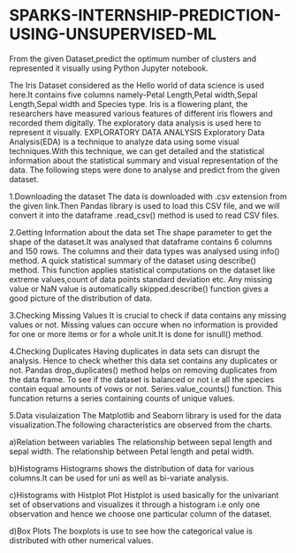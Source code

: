 # SPARKS-INTERNSHIP-PREDICTION-USING-UNSUPERVISED-ML
From the given Dataset,predict the optimum number of clusters and represented it visually using Python Jupyter notebook.

The Iris Dataset considered as the Hello world of data science is used here.It contains five columns namely-Petal Length,Petal width,Sepal Length,Sepal width and Species type.
Iris is a flowering plant, the researchers have measured various features of different iris flowers and recorded them digitally.
The exploratory data analysis is used here to represent it visually.
EXPLORATORY DATA ANALYSIS
Exploratory Data Analysis(EDA) is a technique to analyze data using some visual techniques.With this technique, we can get detailed and the statistical information about the statistical summary and visual representation of the data.
The following steps were done to analyse and predict from the given dataset.

1.Downloading the dataset
The data is downloaded with .csv extension  from the given link.Then Pandas library is used to load this CSV file, and we will convert it into the dataframe .read_csv() method is used to read CSV files.

2.Getting Information about the data set
The shape parameter to get the shape of the dataset.It was analysed that dataframe contains 6 columns and 150 rows.
The columns and their data types was analysed using info() method.
A quick statistical summary of the dataset using describe() method.
This function applies statistical computations on the dataset like extreme values,count of data points standard deviation etc. 
Any missing value or NaN value is automatically skipped.describe() function gives a good picture of the distribution of data.


3.Checking Missing Values
It is crucial to check if data contains any missing values or not.
Missing values can occure when no information is provided for one or more items or for a whole unit.It is done for isnull() method.


4.Checking Duplicates
Having duplicates in data sets can disrupt the analysis.
Hence to check whether this data set contains any duplicates or not. 
Pandas drop_duplicates() method helps on removing duplicates from the data frame.
To see if the dataset is balanced or not i.e all the species contain equal amounts of vows or not. Series.value_counts() function.
This funcation returns a series containing counts of unique values.  


5.Data visulaization
The Matplotlib and Seaborn library is used for the data visualization.The following characteristics are observed from the charts.

 a)Relation between variables
   The relationship between sepal length and sepal width.
   The relationship between Petal length and petal width.
			
  b)Histograms
   Histograms shows the distribution of data for various columns.It can be used for uni as well as bi-variate analysis.
			
  c)Histograms with Histplot Plot
   Histplot is used basically for the univariant set of observations and visualizes it through a histogram i.e only one observation and hence we choose one particular column of the dataset.
			
  d)Box Plots
    The boxplots is use to see how the categorical value is distributed with other numerical values.
				

   
    
   


